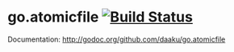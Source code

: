 go.atomicfile [![Build Status](https://secure.travis-ci.org/daaku/go.atomicfile.png)](http://travis-ci.org/daaku/go.atomicfile)
=============

Documentation: http://godoc.org/github.com/daaku/go.atomicfile
